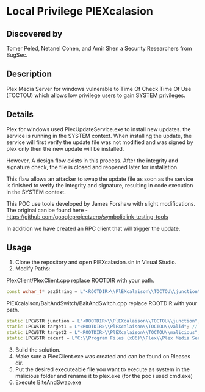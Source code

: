 # Local Privilege PlEXcalasion 

## Discovered by
Tomer Peled, Netanel Cohen, and Amir Shen a Security Researchers from BugSec.

## Description
Plex Media Server for windows vulnerable to Time Of Check Time Of Use (TOCTOU) which allows low privilege users to gain SYSTEM privileges. 

## Details
Plex for windows used PlexUpdateService.exe to install new updates. the service is running in the SYSTEM context. When installing the update, the service will first verify the update file was not modified and was signed by plex only then the new update will be installed.

However, A design flow exists in this process. After the integrity and signature check, the file is closed and reopened later for installation.

This flaw allows an attacker to swap the update file as soon as the service is finished to verify the integrity and signature, resulting in code execution in the SYSTEM context.

 

This POC use tools developed by James Forshaw with slight modifications. The original can be found here - https://github.com/googleprojectzero/symboliclink-testing-tools

In addition we have created an RPC client that will trigger the update.




## Usage

1. Clone the repository and open PlEXcalasion.sln in Visual Studio.
2. Modify Paths:

PlexClient/PlexClient.cpp replace ROOTDIR with your path.
```cpp
const wchar_t* pszString = L"<ROOTDIR>\\PlEXcalaison\\TOCTOU\\junction\\plex.exe"; // Path to the update file. 
```
PlEXcalaison/BaitAndSwitch/BaitAndSwitch.cpp replace ROOTDIR with your path.
```cpp
static LPCWSTR junction = L"<ROOTDIR>\\PlEXcalaison\\TOCTOU\\junction";  // Path to junction folder , MAKE SURE IT IS EMPTY !
static LPCWSTR target1 = L"<ROOTDIR>\\PlEXcalaison\\TOCTOU\\valid"; // Path to folder contains the valid update file.
static LPCWSTR target2 = L"<ROOTDIR>\\PlEXcalaison\\TOCTOU\\malicious"; // Path to folder contains the malicious file - MUST BE THE SAME NAME AS THE UPDATE FILE.
static LPCWSTR cacert = L"C:\\Program Files (x86)\\Plex\\Plex Media Server\\Resources\\cacert.pem"; // Path to cacert.pem - can be found in plex directory.
```

3. Build the solution.
4. Make sure a PlexClient.exe was created and can be found on Rleases dir.
5. Put the desired executeable file you want to execute as system in the malicious folder and rename it to plex.exe (for the poc i used cmd.exe)
6. Execute BiteAndSwap.exe



